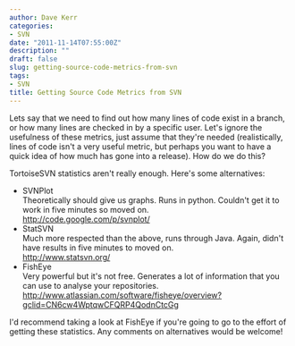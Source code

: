 ```yaml
---
author: Dave Kerr
categories:
- SVN
date: "2011-11-14T07:55:00Z"
description: ""
draft: false
slug: getting-source-code-metrics-from-svn
tags:
- SVN
title: Getting Source Code Metrics from SVN
---
```



<p>Lets say that we need to find out how many lines of code exist in a branch, or how many lines are checked in by a specific user. Let's ignore the usefulness of these metrics, just assume that they're needed (realistically, lines of code isn't a very useful metric, but perhaps you want to have a quick idea of how much has gone into a release). How do we do this?</p>
<p>TortoiseSVN statistics aren't really enough. Here's some alternatives:</p>
<ul>
<li>SVNPlot<br />Theoretically should give us graphs. Runs in python. Couldn't get it to work in five minutes so moved on.<br /><a href="http://code.google.com/p/svnplot/">http://code.google.com/p/svnplot/</a></li>
<li>StatSVN<br />Much more respected than the above, runs through Java. Again, didn't have results in five minutes to moved on.<br /><a href="http://www.statsvn.org/">http://www.statsvn.org/</a></li>
<li>FishEye<br />Very powerful but it's not free. Generates a lot of information that you can use to analyse your repositories.<br /><a href="http://www.atlassian.com/software/fisheye/overview?gclid=CN6cw4WptqwCFQRP4QodnCtcGg">http://www.atlassian.com/software/fisheye/overview?gclid=CN6cw4WptqwCFQRP4QodnCtcGg</a>&nbsp;</li>
</ul>
<p>I'd recommend taking a look at FishEye if you're going to go to the effort of getting these statistics. Any comments on alternatives would be welcome!</p>

